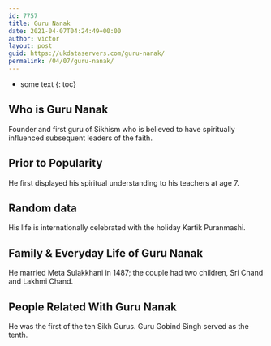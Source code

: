 ```yaml
---
id: 7757
title: Guru Nanak
date: 2021-04-07T04:24:49+00:00
author: victor
layout: post
guid: https://ukdataservers.com/guru-nanak/
permalink: /04/07/guru-nanak/
---
```


* some text
{: toc}


## Who is Guru Nanak



Founder and first guru of Sikhism who is believed to have spiritually influenced subsequent leaders of the faith.

                
                
                
## Prior to Popularity



He first displayed his spiritual understanding to his teachers at age 7.

                
                
                
## Random data



His life is internationally celebrated with the holiday Kartik Puranmashi.

                
                
                
## Family & Everyday Life of Guru Nanak



He married Meta Sulakkhani in 1487; the couple had two children, Sri Chand and Lakhmi Chand.

                
                
                
## People Related With Guru Nanak



He was the first of the ten Sikh Gurus. Guru Gobind Singh served as the tenth.

                
              
            
          
          
          